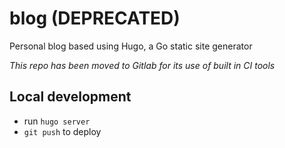 # blog (DEPRECATED)
Personal blog based using Hugo, a Go static site generator

_This repo has been moved to Gitlab for its use of built in CI tools_

## Local development

* run `hugo server`
* `git push` to deploy  
